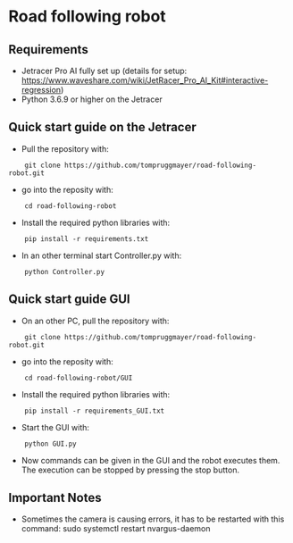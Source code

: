 # Road following robot

## Requirements
* Jetracer Pro AI fully set up (details for setup: https://www.waveshare.com/wiki/JetRacer_Pro_AI_Kit#interactive-regression)
* Python 3.6.9 or higher on the Jetracer

## Quick start guide on the Jetracer

* Pull the repository with:
```
    git clone https://github.com/tompruggmayer/road-following-robot.git
```
* go into the reposity with:
```
    cd road-following-robot
```
* Install the required python libraries with:
```
    pip install -r requirements.txt
```
* In an other terminal start Controller.py with:
```
    python Controller.py
```

## Quick start guide GUI
* On an other PC, pull the repository with:
```
    git clone https://github.com/tompruggmayer/road-following-robot.git
```
* go into the reposity with:
```
    cd road-following-robot/GUI
```
* Install the required python libraries with:
```
    pip install -r requirements_GUI.txt
```
* Start the GUI with:
```
    python GUI.py
```
* Now commands can be given in the GUI and the robot executes them. The execution can be stopped by pressing the stop button.

## Important Notes
* Sometimes the camera is causing errors, it has to be restarted with this command: sudo systemctl restart nvargus-daemon